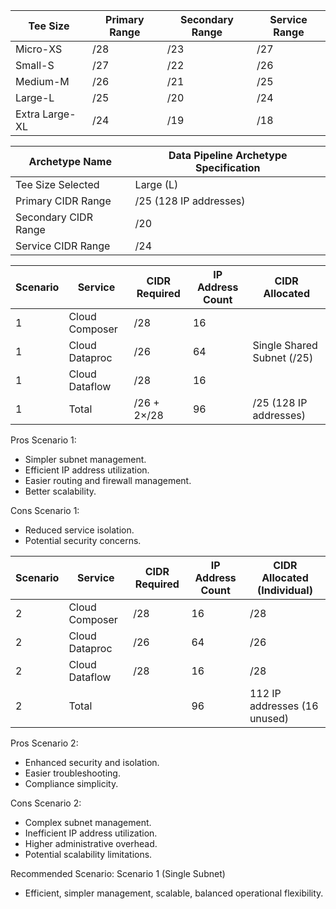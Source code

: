 | Tee Size       | Primary Range | Secondary Range | Service Range |
|----------------|---------------|-----------------|---------------|
| Micro-XS       | /28           | /23             | /27           |
| Small-S        | /27           | /22             | /26           |
| Medium-M       | /26           | /21             | /25           |
| Large-L        | /25           | /20             | /24           |
| Extra Large-XL | /24           | /19             | /18           |

| Archetype Name                 | Data Pipeline Archetype Specification |
|--------------------------------|---------------------------------------|
| Tee Size Selected              | Large (L)                             |
| Primary CIDR Range             | /25 (128 IP addresses)                |
| Secondary CIDR Range           | /20                                   |
| Service CIDR Range             | /24                                   |

| Scenario | Service            | CIDR Required | IP Address Count | CIDR Allocated              |
|----------|--------------------|---------------|------------------|-----------------------------|
| 1        | Cloud Composer     | /28           | 16               |                             |
| 1        | Cloud Dataproc     | /26           | 64               | Single Shared Subnet (/25)  |
| 1        | Cloud Dataflow     | /28           | 16               |                             |
| 1        | Total              | /26 + 2×/28   | 96               | /25 (128 IP addresses)      |

Pros Scenario 1:
- Simpler subnet management.
- Efficient IP address utilization.
- Easier routing and firewall management.
- Better scalability.

Cons Scenario 1:
- Reduced service isolation.
- Potential security concerns.

| Scenario | Service            | CIDR Required | IP Address Count | CIDR Allocated (Individual) |
|----------|--------------------|---------------|------------------|-----------------------------|
| 2        | Cloud Composer     | /28           | 16               | /28                         |
| 2        | Cloud Dataproc     | /26           | 64               | /26                         |
| 2        | Cloud Dataflow     | /28           | 16               | /28                         |
| 2        | Total              |               | 96               | 112 IP addresses (16 unused) |

Pros Scenario 2:
- Enhanced security and isolation.
- Easier troubleshooting.
- Compliance simplicity.

Cons Scenario 2:
- Complex subnet management.
- Inefficient IP address utilization.
- Higher administrative overhead.
- Potential scalability limitations.

Recommended Scenario: Scenario 1 (Single Subnet)
- Efficient, simpler management, scalable, balanced operational flexibility.


